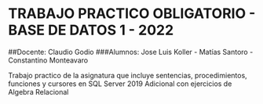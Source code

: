 # TRABAJO PRACTICO OBLIGATORIO - BASE DE DATOS 1 - 2022 
##Docente: Claudio Godio
###Alumnos: Jose Luis Koller - Matías Santoro - Constantino Monteavaro

Trabajo practico de la asignatura que incluye sentencias, procedimientos, funciones y cursores en SQL Server 2019
Adicional con ejercicios de Algebra Relacional 
